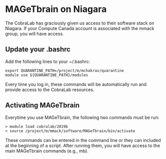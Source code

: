 # MAGeTbrain on Niagara
The CobraLab has graciously given us access to their software stack on Niagara. If your Compute Canada account is associated with the mmack group, you will have access. 
## Update your .bashrc
Add the following lines to your ~/.bashrc:

    export QUARANTINE_PATH=/project/m/mchakrav/quarantine
    module use ${QUARANTINE_PATH}/modules
Every time you log in, these commands will be automatically run and provide access to the CobraLab resources.

## Activating MAGeTbrain
Everytime you use MAGeTbrain, the following two commands must be run:

    > module load cobralab/2019b
    > source /project/m/mmack/software/MAGeTbrain/bin/activate
    
These commands can be entered in the command line or they can included at the beginning of a script. After running them, you will have access to the main MAGeTbrain commands (e.g., mb). 

<!--stackedit_data:
eyJoaXN0b3J5IjpbODY3Mzk2NTRdfQ==
-->
